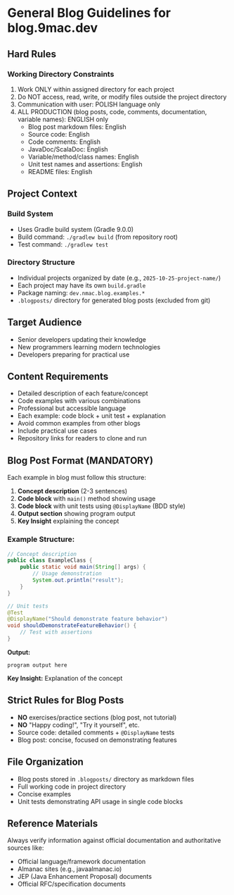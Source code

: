 # General Blog Guidelines for blog.9mac.dev

## Hard Rules

### Working Directory Constraints
1. Work ONLY within assigned directory for each project
2. Do NOT access, read, write, or modify files outside the project directory
3. Communication with user: POLISH language only
4. ALL PRODUCTION (blog posts, code, comments, documentation, variable names): ENGLISH only
   - Blog post markdown files: English
   - Source code: English
   - Code comments: English
   - JavaDoc/ScalaDoc: English
   - Variable/method/class names: English
   - Unit test names and assertions: English
   - README files: English

## Project Context

### Build System
- Uses Gradle build system (Gradle 9.0.0)
- Build command: `./gradlew build` (from repository root)
- Test command: `./gradlew test`

### Directory Structure
- Individual projects organized by date (e.g., `2025-10-25-project-name/`)
- Each project may have its own `build.gradle`
- Package naming: `dev.nmac.blog.examples.*`
- `.blogposts/` directory for generated blog posts (excluded from git)

## Target Audience
- Senior developers updating their knowledge
- New programmers learning modern technologies
- Developers preparing for practical use

## Content Requirements
- Detailed description of each feature/concept
- Code examples with various combinations
- Professional but accessible language
- Each example: code block + unit test + explanation
- Avoid common examples from other blogs
- Include practical use cases
- Repository links for readers to clone and run

## Blog Post Format (MANDATORY)

Each example in blog must follow this structure:

1. **Concept description** (2-3 sentences)
2. **Code block** with `main()` method showing usage
3. **Code block** with unit tests using `@DisplayName` (BDD style)
4. **Output section** showing program output
5. **Key Insight** explaining the concept

### Example Structure:

```java
// Concept description
public class ExampleClass {
    public static void main(String[] args) {
        // Usage demonstration
        System.out.println("result");
    }
}
```

```java
// Unit tests
@Test
@DisplayName("Should demonstrate feature behavior")
void shouldDemonstrateFeatureBehavior() {
    // Test with assertions
}
```

**Output:**
```
program output here
```

**Key Insight:** Explanation of the concept

## Strict Rules for Blog Posts

- **NO** exercises/practice sections (blog post, not tutorial)
- **NO** "Happy coding!", "Try it yourself", etc.
- Source code: detailed comments + `@DisplayName` tests
- Blog post: concise, focused on demonstrating features

## File Organization

- Blog posts stored in `.blogposts/` directory as markdown files
- Full working code in project directory
- Concise examples
- Unit tests demonstrating API usage in single code blocks

## Reference Materials

Always verify information against official documentation and authoritative sources like:
- Official language/framework documentation
- Almanac sites (e.g., javaalmanac.io)
- JEP (Java Enhancement Proposal) documents
- Official RFC/specification documents
